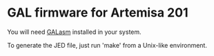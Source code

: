 # GAL firmware for Artemisa 201

You will need [GALasm](https://github.com/daveho/GALasm) installed in your system. 

To generate the JED file, just run 'make' from a Unix-like environment.

